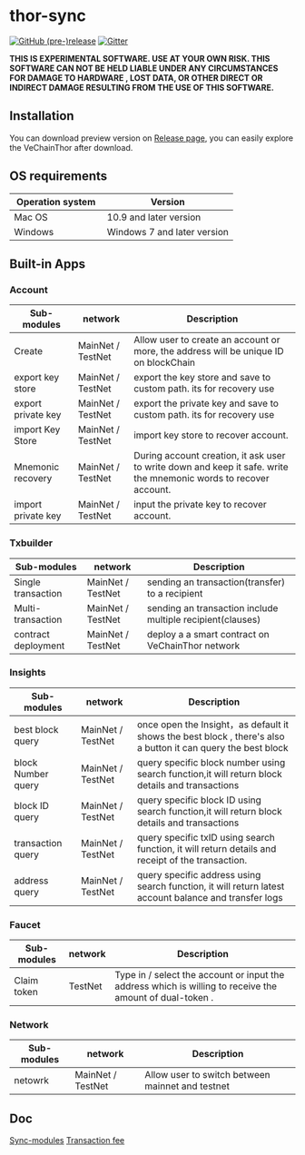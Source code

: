 # thor-sync 

[![GitHub (pre-)release](https://img.shields.io/github/release/vechain/thor-sync/all.svg)](https://github.com/vechain/thor-sync/releases) [![Gitter](https://badges.gitter.im/vechain/thor.svg)](https://gitter.im/vechain/thor?utm_source=badge&utm_medium=badge&utm_campaign=pr-badge)

**THIS IS EXPERIMENTAL SOFTWARE. USE AT YOUR OWN RISK. THIS SOFTWARE CAN NOT BE HELD LIABLE UNDER ANY CIRCUMSTANCES FOR DAMAGE TO HARDWARE , LOST DATA, OR OTHER DIRECT OR INDIRECT DAMAGE RESULTING FROM THE USE OF THIS SOFTWARE.**


## Installation 
You can download preview version on [Release page](https://github.com/vechain/thor-sync/releases), you can easily explore the VeChainThor after download. 

## OS requirements 
|  Operation system  | Version |
| --- | --- |
| Mac OS  | 10.9 and later version |
| Windows | Windows 7 and later version |

## Built-in Apps
### Account

| Sub-modules| network | Description |
| --- | --- | --- |
| Create  | MainNet / TestNet | Allow user to create an account or more, the address will be unique ID on blockChain |
| export key store| MainNet / TestNet  | export the key store and save to custom path. its for recovery use  |
| export private key| MainNet / TestNet  | export the private key and save to custom path. its for recovery use  |
| import Key Store | MainNet / TestNet | import key store to recover account. |
| Mnemonic recovery | MainNet / TestNet | During account creation, it ask user to write down and keep it safe. write the mnemonic words to recover account.|
| import private key | MainNet / TestNet | input the private key to recover account. |

### Txbuilder

| Sub-modules| network | Description |
| --- | --- | --- |
| Single transaction | MainNet / TestNet | sending an transaction(transfer) to a recipient  |
| Multi- transaction | MainNet / TestNet | sending an transaction include multiple recipient(clauses) |
| contract deployment| MainNet / TestNet  | deploy a a smart contract on VeChainThor network  |

### Insights

| Sub-modules| network | Description |
| --- | --- | --- |
| best block query | MainNet / TestNet | once open the Insight，as default it shows the best block , there's also a button it can query the best block   |
| block Number query | MainNet / TestNet | query specific block number using search function,it will return block details and transactions|
| block ID query | MainNet / TestNet | query specific block ID using search function,it will return block details and transactions  |
| transaction query | MainNet / TestNet  | query specific txID using search function, it will return details and receipt of the transaction.  |
| address query | MainNet / TestNet | query specific address using search function, it will return latest account balance and transfer logs  |

### Faucet

| Sub-modules| network | Description |
| --- | --- | --- |
| Claim token | TestNet | Type in / select the account or input the address which is willing to receive the amount of  dual-token .  |

### Network

| Sub-modules| network | Description |
| --- | --- | --- |
| netowrk | MainNet / TestNet | Allow user to switch between mainnet and testnet  |

## Doc
[Sync-modules](https://github.com/vechain/thor-sync/wiki/Sync-modules)
[Transaction fee](https://github.com/vechain/thor/wiki/Transaction-Model#transaction-fee-calculation)
